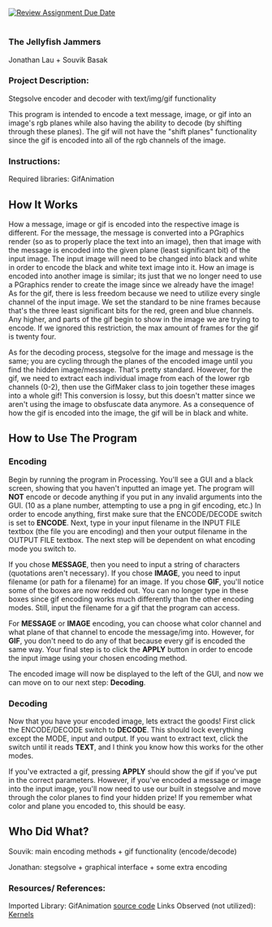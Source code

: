[![Review Assignment Due Date](https://classroom.github.com/assets/deadline-readme-button-22041afd0340ce965d47ae6ef1cefeee28c7c493a6346c4f15d667ab976d596c.svg)](https://classroom.github.com/a/am3xLbu5)
# 
 
### The Jellyfish Jammers

Jonathan Lau + Souvik Basak
       
### Project Description:

Stegsolve encoder and decoder with text/img/gif functionality

This program is intended to encode a text message, image, or gif into an image's rgb planes while also having the ability to decode (by shifting through these planes). The gif will not have the "shift planes" functionality since the gif is encoded into all of the rgb channels of the image.

### Instructions:

Required libraries: GifAnimation

## How It Works

How a message, image or gif is encoded into the respective image is different. For the message, the message is converted into a PGraphics render (so as to properly place the text into an image), then that image with the message is encoded into the given plane (least significant bit) of the input image. The input image will need to be changed into black and white in order to encode the black and white text image into it. How an image is encoded into another image is similar; its just that we no longer need to use a PGraphics render to create the image since we already have the image! As for the gif, there is less freedom because we need to utilize every single channel of the input image. We set the standard to be nine frames because that's the three least significant bits for the red, green and blue channels. Any higher, and parts of
the gif begin to show in the image we are trying to encode. If we ignored this restriction, the max amount of frames for the gif is twenty four. 

As for the decoding process, stegsolve for the image and message is the same; you are cycling through the planes of the encoded image until you find the hidden image/message. That's pretty standard. However, for the gif, we need to extract each individual image from each of the lower rgb channels (0-2), then use the GifMaker class to join together these images into a whole gif! This conversion is lossy, but this doesn't matter since we aren't using the image to obsfuscate data anymore. As a consequence of how the gif is encoded into the image, the gif will be in black and white.

## How to Use The Program

### Encoding
Begin by running the program in Processing. You'll see a GUI and a black screen, showing that you haven't inputted an image yet. The program will **NOT** encode or decode anything if you put in any invalid arguments into the GUI. (10 as a plane number, attempting to use a png in gif encoding, etc.) In order to encode anything, first make sure that the ENCODE/DECODE switch is set to **ENCODE**. Next, type in your input filename in the INPUT FILE textbox (the file you are encoding) and then your output filename in the OUTPUT FILE textbox. The next step will be dependent on what encoding mode you switch to.

If you chose **MESSAGE**, then you need to input a string of characters (quotations aren't necessary). If you chose **IMAGE**, you need to input filename (or path for a filename) for an image. If you chose **GIF**, you'll notice some of the boxes are now redded out. You can no longer type in these boxes since gif encoding works much differently than the other encoding modes. Still, input the filename for a gif that the program can access.

For **MESSAGE** or **IMAGE** encoding, you can choose what color channel and what plane of that channel to encode the message/img into. However, for **GIF**, you don't need to do any of that because every gif is encoded the same way. Your final step is to click the **APPLY** button in order to encode the input image using your chosen encoding method. 

The encoded image will now be displayed to the left of the GUI, and now we can move on to our next step: **Decoding**.

### Decoding 
Now that you have your encoded image, lets extract the goods! First click the ENCODE/DECODE switch to **DECODE**. This should lock everything except the MODE, input and output. If you want to extract text, click the switch until it reads **TEXT**, and I think you know how this works for the other modes. 

If you've extracted a gif, pressing **APPLY** should show the gif if you've put in the correct parameters. However, if you've encoded a message or image into the input image, you'll now need to use our built in stegsolve and move through the color planes to find your hidden prize! If you remember what color and plane you encoded to, this should be easy.

## Who Did What?

Souvik: main encoding methods + gif functionality (encode/decode)

Jonathan: stegsolve + graphical interface + some extra encoding

### Resources/ References:
Imported Library: GifAnimation [source code](https://github.com/extrapixel/gif-animation)
Links Observed (not utilized): [Kernels](https://docs.gimp.org/2.8/en/plug-in-convmatrix.html)

